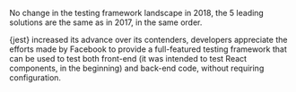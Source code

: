 No change in the testing framework landscape in 2018, the 5 leading solutions are the same as in 2017, in the same order.

{jest} increased its advance over its contenders, developers appreciate the efforts made by Facebook to provide a full-featured testing framework that can be used to test both front-end (it was intended to test React components, in the beginning) and back-end code, without requiring configuration.